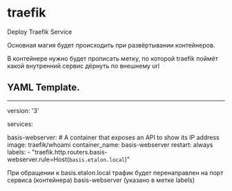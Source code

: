 # traefik

Deploy Traefik Service

Основная магия будет происходить при  развёртывании контейнеров.

В контейнере нужно будет прописать метку, по которой traefik поймёт какой 
внутренний сервис дёрнуть по внешнему url

## YAML Template.
---
version: '3'

services:

  basis-webserver:
    # A container that exposes an API to show its IP address
    image: traefik/whoami
    container_name: basis-webserver
    restart: always
    labels:
      - "traefik.http.routers.basis-webserver.rule=Host(`basis.etalon.local`)"      

При обращении к basis.etalon.local трафик будет перенаправлен на порт сервиса
(контейнера) basis-webserver (указано в метке labels)